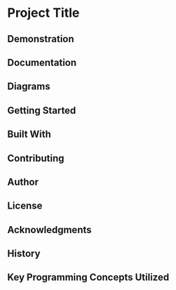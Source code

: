 # Project Title

## Demonstration

## Documentation

## Diagrams

## Getting Started

## Built With

## Contributing

## Author

## License

## Acknowledgments

## History

## Key Programming Concepts Utilized

